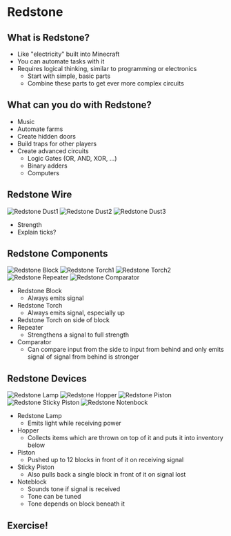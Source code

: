 # Redstone


## What is Redstone?

* Like "electricity" built into Minecraft
* You can automate tasks with it
* Requires logical thinking, similar to programming or electronics
  * Start with simple, basic parts
  * Combine these parts to get ever more complex circuits


## What can you do with Redstone?

* Music
* Automate farms
* Create hidden doors
* Build traps for other players
* Create advanced circuits
  * Logic Gates (OR, AND, XOR, ...)
  * Binary adders
  * Computers


## Redstone Wire

![Redstone Dust1](images/0060-redstone-dust1.png) <!-- .element: class="main-img"-->
![Redstone Dust2](images/0060-redstone-dust2.png) <!-- .element: class="main-img"-->
![Redstone Dust3](images/0060-redstone-dust3.png) <!-- .element: class="main-img"-->

* Strength
* Explain ticks?


## Redstone Components

![Redstone Block](images/0060-redstone-redstoneblock.png) 
![Redstone Torch1](images/0060-redstone-redstonetorch1.png) 
![Redstone Torch2](images/0060-redstone-redstonetorch2.png) 
![Redstone Repeater](images/0060-redstone-repeater.png)
![Redstone Comparator](images/0060-redstone-comparator.png)

* Redstone Block
  * Always emits signal
* Redstone Torch
  * Always emits signal, especially up
* Redstone Torch on side of block
* Repeater
  * Strengthens a signal to full strength
* Comparator
  * Can compare input from the side to input from behind and only emits signal of signal from behind is stronger


## Redstone Devices

![Redstone Lamp](images/0060-redstone-redstonelamp.png)
![Redstone Hopper](images/0060-redstone-hopper.png)
![Redstone Piston](images/0060-redstone-piston.png)
![Redstone Sticky Piston](images/0060-redstone-stickypiston.png)
![Redstone Notenbock](images/0060-redstone-noteblock.png)

* Redstone Lamp
  * Emits light while receiving power
* Hopper
  * Collects items which are thrown on top of it and puts it into inventory below
* Piston
  * Pushed up to 12 blocks in front of it on receiving signal
* Sticky Piston
  * Also pulls back a single block in front of it on signal lost
* Noteblock
  * Sounds tone if signal is received
  * Tone can be tuned
  * Tone depends on block beneath it


## Exercise!